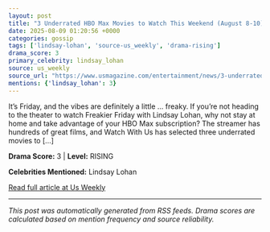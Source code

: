 ```yaml
---
layout: post
title: "3 Underrated HBO Max Movies to Watch This Weekend (August 8-10)"""
date: 2025-08-09 01:20:56 +0000
categories: gossip
tags: ['lindsay-lohan', 'source-us_weekly', 'drama-rising']
drama_score: 3
primary_celebrity: lindsay_lohan
source: us_weekly
source_url: "https://www.usmagazine.com/entertainment/news/3-underrated-hbo-max-movies-to-watch-this-weekend-august-8-10/"""
mentions: {'lindsay_lohan': 3}
---
```


It’s Friday, and the vibes are definitely a little … freaky. If you’re not heading to the theater to watch Freakier Friday with Lindsay Lohan, why not stay at home and take advantage of your HBO Max subscription? The streamer has hundreds of great films, and Watch With Us has selected three underrated movies to […]

**Drama Score:** 3 | **Level:** RISING

**Celebrities Mentioned:** Lindsay Lohan

[Read full article at Us Weekly](https://www.usmagazine.com/entertainment/news/3-underrated-hbo-max-movies-to-watch-this-weekend-august-8-10/)

---
*This post was automatically generated from RSS feeds. Drama scores are calculated based on mention frequency and source reliability.*
